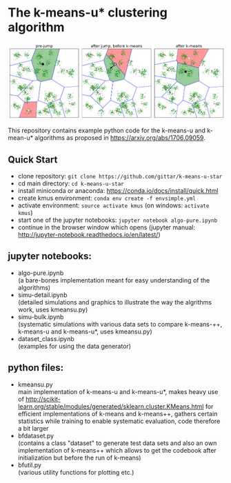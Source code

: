 # The k-means-u* clustering algorithm

![GitHub Logo](notebooks/img/example.png)

This repository contains example python code for the k-means-u and k-mean-u* algorithms as proposed in https://arxiv.org/abs/1706.09059. 

## Quick Start
* clone repository: `git clone https://github.com/gittar/k-means-u-star`
* cd main directory: `cd k-means-u-star`
* install miniconda or anaconda: https://conda.io/docs/install/quick.html
* create kmus environment: `conda env create -f envsimple.yml`
* activate environment: `source activate kmus` (on windows: `activate kmus`)
* start one of the jupyter notebooks: `jupyter notebook algo-pure.ipynb`
* continue in the browser window which opens (jupyter manual: http://jupyter-notebook.readthedocs.io/en/latest/)

## jupyter notebooks:
* algo-pure.ipynb <br>
  (a bare-bones implementation meant for easy understanding of the algorithms)
* simu-detail.ipynb <br>
  (detailed simulations and graphics to illustrate the way the algrithms work, uses kmeansu.py)
* simu-bulk.ipynb <br>
  (systematic simulations with various data sets to compare k-means-++, k-means-u and k-means-u*, uses kmeansu.py)
* dataset_class.ipynb<br>
  (examples for using the data generator)
  
## python files:
* kmeansu.py <br>
  main implementation of k-means-u and k-means-u*, makes heavy use of 
  http://scikit-learn.org/stable/modules/generated/sklearn.cluster.KMeans.html for efficient implementations of k-means and k-means++, gathers certain statistics while training to enable systematic evaluation, code therefore a bit larger
* bfdataset.py <br>
  (contains a class "dataset" to generate test data sets and also an own implementation of k-means++ which allows to get  the codebook after initialization but before the run of k-means)
* bfutil.py <br>
  (various utility functions for plotting etc.)
